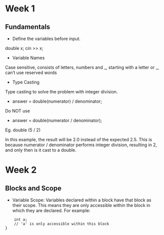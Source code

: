 # Week 1
## Fundamentals

* Define the variables before input.

double x;
cin >> x;

* Variable Names

Case sensitive, consists of letters, numbers and _, starting with a letter or _, can’t use reserved words

* Type Casting

Type casting to solve the problem with integer division.

  * answer = double(numerator) / denominator;
  
  Do NOT use
  
  * answer = double(numerator / denominator);

  Eg. double (5 / 2) 
  
  In this example, the result will be 2.0 instead of the expected 2.5. This is because numerator / denominator performs integer division, resulting in 2, and only then is it cast to a double.


# Week 2
## Blocks and Scope

* Variable Scope: Variables declared within a block have that block as their scope. This means they are only accessible within the block in which they are declared. For example:

```{
    int a;
    // 'a' is only accessible within this block
}
```

